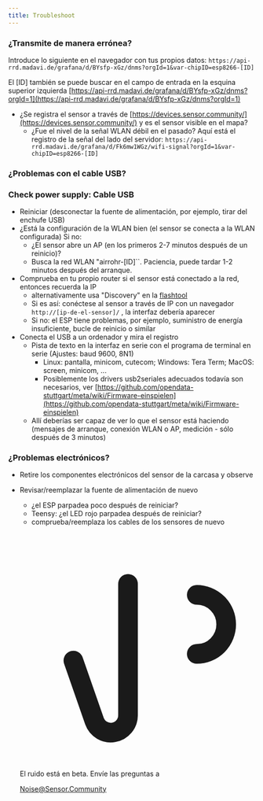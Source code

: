 ```yaml
---
title: Troubleshoot
---
```


### ¿Transmite de manera errónea?
Introduce lo siguiente en el navegador con tus propios datos:
`https://api-rrd.madavi.de/grafana/d/BYsfp-xGz/dnms?orgId=1&var-chipID=esp8266-[ID]`

El [ID] también se puede buscar en el campo de entrada en la esquina superior izquierda [https://api-rrd.madavi.de/grafana/d/BYsfp-xGz/dnms?orgId=1](https://api-rrd.madavi.de/grafana/d/BYsfp-xGz/dnms?orgId=1)

* ¿Se registra el sensor a través de [https://devices.sensor.community/](https://devices.sensor.community/) y es el sensor visible en el mapa?
    * ¿Fue el nivel de la señal WLAN débil en el pasado?
        Aquí está el registro de la señal del lado del servidor: `https://api-rrd.madavi.de/grafana/d/Fk6mw1WGz/wifi-signal?orgId=1&var-chipID=esp8266-[ID]`
        

### ¿Problemas con el cable USB?
### Check power supply: Cable USB
* Reiniciar (desconectar la fuente de alimentación, por ejemplo, tirar del enchufe USB)
* ¿Está la configuración de la WLAN bien (el sensor se conecta a la WLAN configurada) Si no:
    * ¿El sensor abre un AP (en los primeros 2-7 minutos después de un reinicio)?
    * Busca la red WLAN "airrohr-[ID]``. Paciencia, puede tardar 1-2 minutos después del arranque.
* Comprueba en tu propio router si el sensor está conectado a la red, entonces recuerda la IP 
    * alternativamente usa "Discovery" en la [flashtool](https://github.com/opendata-stuttgart/airrohr-firmware-flasher/)
    * Si es así: conéctese al sensor a través de IP con un navegador `http://[ip-de-el-sensor]/` , la interfaz debería aparecer 
    * Si no: el ESP tiene problemas, por ejemplo, suministro de energía insuficiente, bucle de reinicio o similar
* Conecta el USB a un ordenador y mira el registro 
    * Pista de texto en la interfaz en serie con el programa de terminal en serie (Ajustes: baud 9600, 8N1)
        * Linux: pantalla, minicom, cutecom; Windows: Tera Term; MacOS: screen, minicom, ...
        * Posiblemente los drivers usb2seriales adecuados todavía son necesarios, ver [https://github.com/opendata-stuttgart/meta/wiki/Firmware-einspielen](https://github.com/opendata-stuttgart/meta/wiki/Firmware-einspielen)     
    * Allí deberías ser capaz de ver lo que el sensor está haciendo (mensajes de arranque, conexión WLAN o AP, medición - sólo después de 3 minutos)

### ¿Problemas electrónicos?
* Retire los componentes electrónicos del sensor de la carcasa y observe
* Revisar/reemplazar la fuente de alimentación de nuevo
    * ¿el ESP parpadea poco después de reiniciar?
    * Teensy: ¿el LED rojo parpadea después de reiniciar?
    * comprueba/reemplaza los cables de los sensores de nuevo


  <div class="max-w-screen-xl mx-auto pt-5">
      <div class="p-2 rounded-lg bg-indigo-100 shadow-lg sm:p-3">
      <div class="flex items-center">
            <span class="p-2 rounded-lg bg-indigo-500">
              <svg class="h-8 w-8 text-white" fill="none" viewBox="0 0 24 24" stroke="currentColor">
                <path stroke-linecap="round" stroke-linejoin="round" stroke-width="2" d="M11 5.882V19.24a1.76 1.76 0 01-3.417.592l-2.147-6.15M18 13a3 3 0 100-6M5. 436 13.683A4.001 4.001 0 017 6h1.832c4.1 0 7.625-1.234 9.168-3v14c-1.543-1.766-5.067-3-9.168-3H7a3.988 3.988 0 01-1.564-.317z" />
              </svg>
            </span>
        <div class="flex flex-wrap">
          <div class="flex-wrap flex">
            <p class="pt-1 text-indigo-700 font-medium">
                El ruido está en beta. Envíe las preguntas a </p>
          <a href="mailto:Noise@Sensor.Community" class="ml-1 font-medium underline text-white hover:text-yellow-600">
                  Noise@Sensor.Community</a>
          </div>
           </div>
      </div>
    </div>
  </div>
